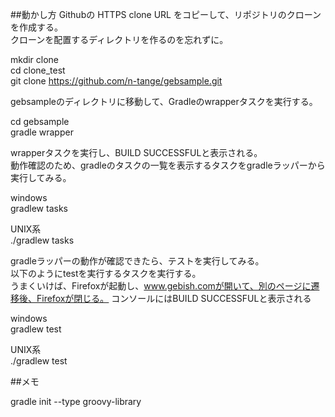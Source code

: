 ##動かし方
Githubの
HTTPS clone URL をコピーして、リポジトリのクローンを作成する。  
クローンを配置するディレクトリを作るのを忘れずに。

 mkdir clone  
 cd clone_test  
 git clone https://github.com/n-tange/gebsample.git

gebsampleのディレクトリに移動して、Gradleのwrapperタスクを実行する。

cd gebsample  
gradle wrapper

wrapperタスクを実行し、BUILD SUCCESSFULと表示される。  
動作確認のため、gradleのタスクの一覧を表示するタスクをgradleラッパーから実行してみる。

windows  
 gradlew tasks  

 UNIX系  
 ./gradlew tasks

gradleラッパーの動作が確認できたら、テストを実行してみる。  
以下のようにtestを実行するタスクを実行する。  
うまくいけば、Firefoxが起動し、www.gebish.comが開いて、別のページに遷移後、Firefoxが閉じる。
コンソールにはBUILD SUCCESSFULと表示される

 windows  
 gradlew test  

 UNIX系  
 ./gradlew test

##メモ

gradle init --type groovy-library

